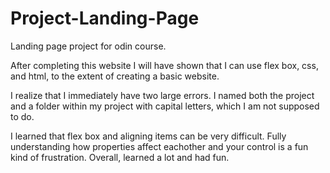 # Project-Landing-Page
Landing page project for odin course.

After completing this website I will have shown that I can use flex box, css, and html, to the extent of creating a basic website. 

I realize that I immediately have two large errors. I named both the project and a folder within my project with capital letters, which I am not supposed to do. 

I learned that flex box and aligning items can be very difficult. Fully understanding how properties affect eachother and your control is a fun kind of frustration. Overall, learned a lot and had fun.
